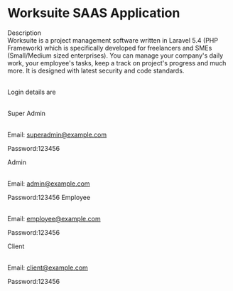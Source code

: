 # Worksuite SAAS Application

Description<br>
Worksuite is a project management software written in Laravel 5.4 (PHP Framework) which is specifically developed for freelancers and SMEs (Small/Medium sized enterprises). You can manage your company's daily work, your employee's tasks, keep a track on project's progress and much more. It is designed with latest security and code standards.


<br>
Login details are<br><br>
 
Super Admin<br><br>

Email: superadmin@example.com<br>

Password:123456
                
Admin<br><br>

Email: admin@example.com<br>

Password:123456
Employee<br><br>

Email: employee@example.com<br>

Password:123456

Client<br><br>

Email: client@example.com<br>

Password:123456
